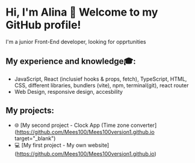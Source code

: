 # Hi, I'm Alina 👋 Welcome to my GitHub profile!

 I'm a junior Front-End developer, looking for opprtunities

## My experience and knowledge🎓:
- JavaScript, React (inclusief hooks & props, fetch), TypeScript, HTML, CSS, different libraries, bundlers (vite), npm, terminal(git), react router 
- Web Design, responsive design, accesbility
  
## My projects:
- 🌐 [My second project - Clock App (Time zone converter] (https://github.com/Mees100/Mees100version1.github.io target="_blank") 
- 💻 [My first project - My own website] (https://github.com/Mees100/Mees100version1.github.io)




